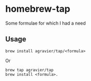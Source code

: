# homebrew-tap
Some formulae for which I had a need

## Usage

```
brew install agravier/tap/<formula>
```

Or 

```
brew tap agravier/tap
brew install <formula>.
```
